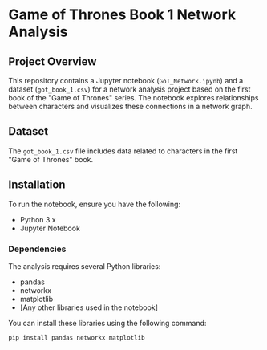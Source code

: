 # Game of Thrones Book 1 Network Analysis

## Project Overview

This repository contains a Jupyter notebook (`GoT_Network.ipynb`) and a dataset (`got_book_1.csv`) for a network analysis project based on the first book of the "Game of Thrones" series. The notebook explores relationships between characters and visualizes these connections in a network graph.

## Dataset

The `got_book_1.csv` file includes data related to characters in the first "Game of Thrones" book. 

## Installation

To run the notebook, ensure you have the following:

- Python 3.x
- Jupyter Notebook

### Dependencies

The analysis requires several Python libraries:

- pandas
- networkx
- matplotlib
- [Any other libraries used in the notebook]

You can install these libraries using the following command:

```bash
pip install pandas networkx matplotlib
